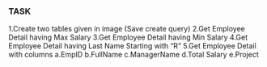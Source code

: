   ### TASK 

  1.Create two tables given in image (Save create query)
  2.Get Employee Detail having Max Salary
  3.Get Employee Detail having Min Salary
  4.Get Employee Detail having Last Name Starting with “R”
  5.Get Employee Detail with columns
	a.EmpID
	b.FullName
	c.ManagerName
	d.Total Salary
	e.Project 